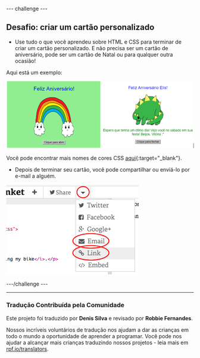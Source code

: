 --- challenge ---

## Desafio: criar um cartão personalizado

+ Use tudo o que você aprendeu sobre HTML e CSS para terminar de criar um cartão personalizado. E não precisa ser um cartão de aniversário, pode ser um cartão de Natal ou para qualquer outra ocasião!

Aqui está um exemplo:

![screenshot](images/birthday-final.png)

Você pode encontrar mais nomes de cores CSS [aqui](http://jumpto.cc/colours){:target="_blank"}.

+ Depois de terminar seu cartão, você pode compartilhar ou enviá-lo por e-mail a alguém.

![screenshot](images/birthday-share.png)

---/challenge ---
***
### Tradução Contribuída pela Comunidade 

Este projeto foi traduzido por **Denis Silva** e revisado por **Robbie Fernandes**. 

Nossos incríveis voluntários de tradução nos ajudam a dar as crianças em todo o mundo a oportunidade de aprender a programar. Você pode nos ajudar a alcançar mais crianças traduzindo nossos projetos - leia mais em [rpf.io/translators](https://rpf.io/translators).
